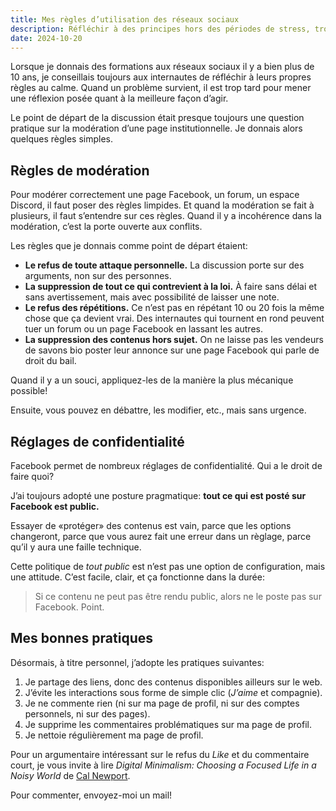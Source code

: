 ```yaml
---
title: Mes règles d’utilisation des réseaux sociaux
description: Réfléchir à des principes hors des périodes de stress, trouver des critères simples et les appliquer sérieusement. Voici comment je gère mes comptes de réseaux sociaux. 
date: 2024-10-20
---
```


Lorsque je donnais des formations aux réseaux sociaux il y a bien plus de 10 ans, je conseillais toujours aux internautes de réfléchir à leurs propres règles au calme.
Quand un problème survient, il est trop tard pour mener une réflexion posée quant à la meilleure façon d’agir.

Le point de départ de la discussion était presque toujours une question pratique sur la modération d’une page institutionnelle.
Je donnais alors quelques règles simples.

## Règles de modération

Pour modérer correctement une page Facebook, un forum, un espace Discord, il faut poser des règles limpides.
Et quand la modération se fait à plusieurs, il faut s’entendre sur ces règles.
Quand il y a incohérence dans la modération, c’est la porte ouverte aux conflits.

Les règles que je donnais comme point de départ étaient:

- **Le refus de toute attaque personnelle.** La discussion porte sur des arguments, non sur des personnes.
- **La suppression de tout ce qui contrevient à la loi.** À faire sans délai et sans avertissement, mais avec possibilité de laisser une note.
- **Le refus des répétitions.** Ce n’est pas en répétant 10 ou 20 fois la même chose que ça devient vrai. Des internautes qui tournent en rond peuvent tuer un forum ou un page Facebook en lassant les autres.
- **La suppression des contenus hors sujet.** On ne laisse pas les vendeurs de savons bio poster leur annonce sur une page Facebook qui parle de droit du bail.

Quand il y a un souci, appliquez-les de la manière la plus mécanique possible!

Ensuite, vous pouvez en débattre, les modifier, etc., mais sans urgence.

## Réglages de confidentialité

Facebook permet de nombreux réglages de confidentialité.
Qui a le droit de faire quoi?

J’ai toujours adopté une posture pragmatique: **tout ce qui est posté sur Facebook est public.**

Essayer de «protéger» des contenus est vain, parce que les options changeront, parce que vous aurez fait une erreur dans un règlage, parce qu’il y aura une faille technique.

Cette politique de *tout public* est n’est pas une option de configuration, mais une attitude.
C’est facile, clair, et ça fonctionne dans la durée:

> Si ce contenu ne peut pas être rendu public, alors ne le poste pas sur Facebook. Point.

## Mes bonnes pratiques

Désormais, à titre personnel, j’adopte les pratiques suivantes:

1. Je partage des liens, donc des contenus disponibles ailleurs sur le web.
2. J’évite les interactions sous forme de simple clic (*J’aime* et compagnie).
3. Je ne commente rien (ni sur ma page de profil, ni sur des comptes personnels, ni sur des pages).
4. Je supprime les commentaires problématiques sur ma page de profil.
5. Je nettoie régulièrement ma page de profil.

Pour un argumentaire intéressant sur le refus du *Like* et du commentaire court, je vous invite à lire *Digital Minimalism: Choosing a Focused Life in a Noisy World* de [Cal Newport](https://calnewport.com/).

Pour commenter, envoyez-moi un mail!
